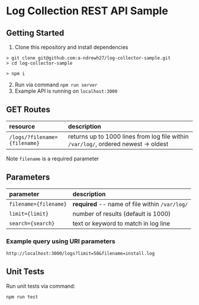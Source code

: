 # Log Collection REST API Sample

## Getting Started

1. Clone this repository and install dependencies

```
> git clone git@github.com:a-ndrewh27/log-collector-sample.git
> cd log-collector-sample

> npm i
```

2. Run via command `npm run server`
3. Example API is running on `localhost:3000`

## GET Routes

| resource                     | description                                                                         |
| :--------------------------- | :---------------------------------------------------------------------------------- |
| `/logs/?filename={filename}` | returns up to 1000 lines from log file within `/var/log/`, ordered newest -> oldest |

Note `filename` is a required parameter

## Parameters

| parameter             | description                                     |
| :-------------------- | :---------------------------------------------- |
| `filename={filename}` | **required** -- name of file within `/var/log/` |
| `limit={limit}`       | number of results (default is 1000)             |
| `search={search}`     | text or keyword to match in log line            |

### Example query using URI parameters

```
http://localhost:3000/logs?limit=50&filename=install.log
```

## Unit Tests

Run unit tests via command:

```
npm run test
```
